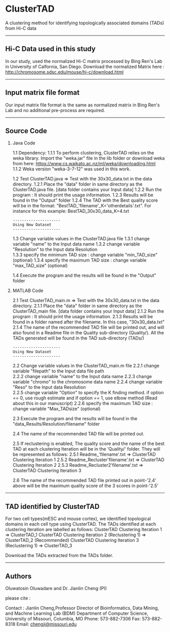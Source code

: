 # ClusterTAD
A clustering method for identifying topologically associated domains (TADs) from Hi-C data

-----------------------------------------------------------
Hi-C Data used in this study
-----------------------------------------------------------
In our study, used the normalized Hi-C  matrix processed by Bing Ren's Lab in University of Calfornia, San Diego. 
Download the normalized Matrix here : http://chromosome.sdsc.edu/mouse/hi-c/download.html

-----------------------------------------------------------
Input matrix file format
-----------------------------------------------------------
Our input matrix file format is the same as normalized matrix in Bing Ren's Lab and no additional pre-process are required.

-----------------------------------------------------------
Source Code
-----------------------------------------------------------

1.	Java Code
	
	1.1 Dependency: 
		1.1.1	To perform clustering, ClusterTAD relies on the weka library. Import the "weka.jar" file in the lib folder or download weka from here: https://www.cs.waikato.ac.nz/ml/weka/downloading.html
		1.1.2	Weka version "weka-3-7-12" was used in this work.
		
	1.2 Test ClusterTAD.java => Test with the 30x30_data.txt in the data directory.
		1.2.1	Place the "data" folder in same directory as the ClusterTAD.java file. [data folder contains your Input data]
		1.2.2 	Run the program :  It should print the usage information.
		1.2.3	Results will be found in the "Output" folder
		1.2.4	The TAD with the Best quality score will be in the format: "BestTAD_'filename'_K='otherdetails'.txt". For instance for this example: BestTAD_30x30_data_K=4.txt
		
		---------------------
		Using New Dataset
		---------------------
		
	1.3 Change variable values in the ClusterTAD.java file
		1.3.1	change variable "name" to the Input data name
		1.3.2	change variable "Resolution" to the Input data Resolution		
		1.3.3	specify the minimum TAD size : change variable "min_TAD_size" (optional)
		1.3.4	specify the maximum TAD size : change variable "max_TAD_size" (optional)
	
	1.4 Execute the program and the results will be found in the "Output" folder
		

		
2.	MATLAB Code

	2.1 Test ClusterTAD_main.m => Test with the 30x30_data.txt in the data directory.
		2.1.1	Place the "data" folder in same directory as the ClusterTAD_main file. [data folder contains your Input data]
		2.1.2 	Run the program :  It should print the usage information.
		2.1.3	Results will be found in a folder named after the filename. In this case, "30x30_data.txt"
		2.1.4	The name of the recommended TAD file will be printed out, and will also found in a Readme file in the Quality sub-directory (Quality/).
				All the TADs generated will be found in the TAD sub-directory (TADs/)
		
		---------------------
		Using New Dataset
		---------------------
		
	2.2 Change variable values in the ClusterTAD_main.m file
		2.2.1	change variable "filepath" to the Input data file path	
		2.2.2	change variable "name" to the Input data name
		2.2.3	change variable "chromo" to the chromosome data name
		2.2.4	change variable "Reso" to the Input data Resolution		
		2.2.5	change variable "Option" to specify  the  K finding method. if option == 0, use rough estimate and if option == 1, use elbow method (Read about this in our manuscript)
		2.2.6	specify the maximum TAD size : change variable "Max_TADsize" (optional)
	
	
	2.3 Execute the program and the results will be found in the  "data_Results/Resolution/filename" folder
	
	2.4 The name of the recommended TAD file will be printed out.
	
	2.5 If reclustering is enabled, The quality score and the name of the best TAD at each clustering Iteration will be in the 'Quality/' folder. They will be represented as follows:
		2.5.1	Readme_'filename'.txt 			=> ClusterTAD Clustering Iteration 1
		2.5.2	Readme_Recluster'filename'.txt 	=> ClusterTAD Clustering Iteration 2
		2.5.3	Readme_Recluster2'filename'.txt => ClusterTAD Clustering Iteration 3
	
	2.6 The name of the recommended TAD file  printed out in point-'2.4' above will be the maximum quality score of the 3 scores in point-'2.5'
		
		
-----------------------------------------------------------
TAD identified by ClusterTAD
-----------------------------------------------------------
For two cell types(mESC and mouse cortex), we identified topological domains in each cell type using ClusterTAD. 
The TADs identified at each clustering iteration are labelled as follows:
ClusterTAD Clustering Iteration 1					 => ClusterTAD_1
ClusterTAD Clustering Iteration 2 (Reclustering 1)  => ClusterTAD_2 (Recommended)
ClusterTAD Clustering Iteration 3 (Reclustering 1)	 => ClusterTAD_3

Download the TADs extracted from the TADs folder. 

-----------------------------------------------------------
Authors
-----------------------------------------------------------
Oluwatosin Oluwadare and Dr. Jianlin Cheng (PI)

please cite :

Contact : 
								Jianlin Cheng,Professor
			Director of Bioinformatics, Data Mining, and Machine Learning Lab (BDM) 
							Department of Computer Science,
						University of Missouri, Columbia, MO
						Phone: 573-882-7306		Fax: 573-882-8318
							Email: chengji@missouri.edu

